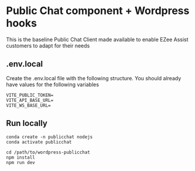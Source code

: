 # Public Chat component + Wordpress hooks

This is the baseline Public Chat Client made available to enable EZee Assist customers to adapt for their needs

## .env.local

Create the .env.local file with the following structure. You should already have values for the following variables

```
VITE_PUBLIC_TOKEN=
VITE_API_BASE_URL=
VITE_WS_BASE_URL=
```


## Run locally

```shell
conda create -n publicchat nodejs
conda activate publicchat

cd /path/to/wordpress-publicchat
npm install
npm run dev
```
